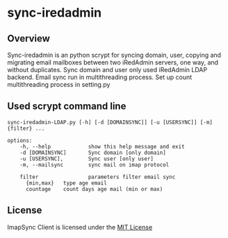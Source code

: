# sync-iredadmin 

## Overview

Sync-iredadmin is an python scrypt for syncing domain, user, copying and migrating email
mailboxes between two iRedAdmin servers, one way, and without duplicates.
Sync domain and user only used iRedAdmin LDAP backend.
Email sync run in multithreading process. Set up count multithreading process in setting.py

## Used scrypt command line
 
    sync-iredadmin-LDAP.py [-h] [-d [DOMAINSYNC]] [-u [USERSYNC]] [-m] {filter} ...

    options: 
        -h, --help            show this help message and exit
        -d [DOMAINSYNC]       Sync domain [only domain]
        -u [USERSYNC],        Sync user [only user]
        -m, --mailsync        sync mail on imap protocol

        filter                parameters filter email sync
          {min,max}   type age email
          countage    count days age mail (min or max)     

## License

ImapSync Client is licensed under the [MIT License](LICENSE)